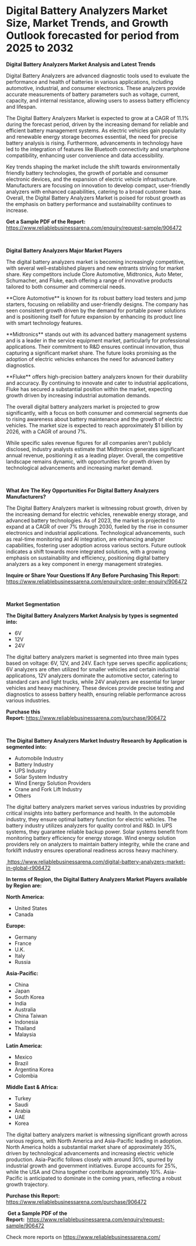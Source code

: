 <p><h1>Digital Battery Analyzers Market Size, Market Trends, and Growth Outlook forecasted for period from 2025 to 2032</h1></p><p><strong>Digital Battery Analyzers Market Analysis and Latest Trends</strong></p>
<p><p>Digital Battery Analyzers are advanced diagnostic tools used to evaluate the performance and health of batteries in various applications, including automotive, industrial, and consumer electronics. These analyzers provide accurate measurements of battery parameters such as voltage, current, capacity, and internal resistance, allowing users to assess battery efficiency and lifespan.</p><p>The Digital Battery Analyzers Market is expected to grow at a CAGR of 11.1% during the forecast period, driven by the increasing demand for reliable and efficient battery management systems. As electric vehicles gain popularity and renewable energy storage becomes essential, the need for precise battery analysis is rising. Furthermore, advancements in technology have led to the integration of features like Bluetooth connectivity and smartphone compatibility, enhancing user convenience and data accessibility.</p><p>Key trends shaping the market include the shift towards environmentally friendly battery technologies, the growth of portable and consumer electronic devices, and the expansion of electric vehicle infrastructure. Manufacturers are focusing on innovation to develop compact, user-friendly analyzers with enhanced capabilities, catering to a broad customer base. Overall, the Digital Battery Analyzers Market is poised for robust growth as the emphasis on battery performance and sustainability continues to increase.</p></p>
<p><strong>Get a Sample PDF of the Report:&nbsp;</strong> <a href="https://www.reliablebusinessarena.com/enquiry/request-sample/906472?utm_campaign=2189&utm_medium=2&utm_source=Github&utm_content=ia&utm_term=21032025&utm_id=digital-battery-analyzers">https://www.reliablebusinessarena.com/enquiry/request-sample/906472</a></p>
<p>&nbsp;</p>
<p><strong>Digital Battery Analyzers Major Market Players</strong></p>
<p><p>The digital battery analyzers market is becoming increasingly competitive, with several well-established players and new entrants striving for market share. Key competitors include Clore Automotive, Midtronics, Auto Meter, Schumacher, and Fluke, each offering a range of innovative products tailored to both consumer and commercial needs.</p><p>**Clore Automotive** is known for its robust battery load testers and jump starters, focusing on reliability and user-friendly designs. The company has seen consistent growth driven by the demand for portable power solutions and is positioning itself for future expansion by enhancing its product line with smart technology features.</p><p>**Midtronics** stands out with its advanced battery management systems and is a leader in the service equipment market, particularly for professional applications. Their commitment to R&D ensures continual innovation, thus capturing a significant market share. The future looks promising as the adoption of electric vehicles enhances the need for advanced battery diagnostics.</p><p>**Fluke** offers high-precision battery analyzers known for their durability and accuracy. By continuing to innovate and cater to industrial applications, Fluke has secured a substantial position within the market, expecting growth driven by increasing industrial automation demands.</p><p>The overall digital battery analyzers market is projected to grow significantly, with a focus on both consumer and commercial segments due to rising awareness about battery maintenance and the growth of electric vehicles. The market size is expected to reach approximately $1 billion by 2026, with a CAGR of around 7%.</p><p>While specific sales revenue figures for all companies aren't publicly disclosed, industry analysts estimate that Midtronics generates significant annual revenue, positioning it as a leading player. Overall, the competitive landscape remains dynamic, with opportunities for growth driven by technological advancements and increasing market demand.</p></p>
<p>&nbsp;</p>
<p><strong>What Are The Key Opportunities For Digital Battery Analyzers Manufacturers?</strong></p>
<p><p>The Digital Battery Analyzers market is witnessing robust growth, driven by the increasing demand for electric vehicles, renewable energy storage, and advanced battery technologies. As of 2023, the market is projected to expand at a CAGR of over 7% through 2030, fueled by the rise in consumer electronics and industrial applications. Technological advancements, such as real-time monitoring and AI integration, are enhancing analyzer capabilities, fostering user adoption across various sectors. Future outlook indicates a shift towards more integrated solutions, with a growing emphasis on sustainability and efficiency, positioning digital battery analyzers as a key component in energy management strategies.</p></p>
<p><strong>Inquire or Share Your Questions If Any Before Purchasing This Report:</strong> <a href="https://www.reliablebusinessarena.com/enquiry/pre-order-enquiry/906472?utm_campaign=2189&utm_medium=2&utm_source=Github&utm_content=ia&utm_term=21032025&utm_id=digital-battery-analyzers">https://www.reliablebusinessarena.com/enquiry/pre-order-enquiry/906472</a></p>
<p>&nbsp;</p>
<p><strong>Market Segmentation</strong></p>
<p><strong>The Digital Battery Analyzers Market Analysis by types is segmented into:</strong></p>
<p><ul><li>6V</li><li>12V</li><li>24V</li></ul></p>
<p><p>The digital battery analyzers market is segmented into three main types based on voltage: 6V, 12V, and 24V. Each type serves specific applications; 6V analyzers are often utilized for smaller vehicles and certain industrial applications, 12V analyzers dominate the automotive sector, catering to standard cars and light trucks, while 24V analyzers are essential for larger vehicles and heavy machinery. These devices provide precise testing and diagnostics to assess battery health, ensuring reliable performance across various industries.</p></p>
<p><strong>Purchase this Report:&nbsp;</strong><a href="https://www.reliablebusinessarena.com/purchase/906472?utm_campaign=2189&utm_medium=2&utm_source=Github&utm_content=ia&utm_term=21032025&utm_id=digital-battery-analyzers">https://www.reliablebusinessarena.com/purchase/906472</a></p>
<p>&nbsp;</p>
<p><strong>The Digital Battery Analyzers Market Industry Research by Application is segmented into:</strong></p>
<p><ul><li>Automobile Industry</li><li>Battery Industry</li><li>UPS Industry</li><li>Solar System Industry</li><li>Wind Energy Solution Providers</li><li>Crane and Fork Lift Industry</li><li>Others</li></ul></p>
<p><p>The digital battery analyzers market serves various industries by providing critical insights into battery performance and health. In the automobile industry, they ensure optimal battery function for electric vehicles. The battery industry utilizes analyzers for quality control and R&D. In UPS systems, they guarantee reliable backup power. Solar systems benefit from monitoring battery efficiency for energy storage. Wind energy solution providers rely on analyzers to maintain battery integrity, while the crane and forklift industry ensures operational readiness across heavy machinery.</p></p>
<p><a href="https://www.reliablebusinessarena.com/digital-battery-analyzers-market-in-global-r906472?utm_campaign=2189&utm_medium=2&utm_source=Github&utm_content=ia&utm_term=21032025&utm_id=digital-battery-analyzers">&nbsp;https://www.reliablebusinessarena.com/digital-battery-analyzers-market-in-global-r906472</a></p>
<p><strong>In terms of Region, the Digital Battery Analyzers Market Players available by Region are:</strong></p>
<p>
    <p> <strong> North America: </strong>
        <ul>
            <li>United States</li>
            <li>Canada</li>
        </ul>
        </p> 
    <p> <strong> Europe: </strong>
        <ul>
            <li>Germany</li>
            <li>France</li>
            <li>U.K.</li>
            <li>Italy</li>
            <li>Russia</li>
        </ul>
        </p> 
    <p> <strong> Asia-Pacific: </strong>
        <ul>
            <li>China</li>
            <li>Japan</li>
            <li>South Korea</li>
            <li>India</li>
            <li>Australia</li>
            <li>China Taiwan</li>
            <li>Indonesia</li>
            <li>Thailand</li>
            <li>Malaysia</li>
        </ul>
        </p> 
    <p> <strong> Latin America: </strong>
        <ul>
            <li>Mexico</li>
            <li>Brazil</li>
            <li>Argentina Korea</li>
            <li>Colombia</li>
        </ul>
        </p> 
    <p> <strong> Middle East & Africa: </strong>
        <ul>
            <li>Turkey</li>
            <li>Saudi</li>
            <li>Arabia</li>
            <li>UAE</li>
            <li>Korea</li>
        </ul>
    </p>
    </p>
<p><p>The digital battery analyzers market is witnessing significant growth across various regions, with North America and Asia-Pacific leading in adoption. North America holds a substantial market share of approximately 35%, driven by technological advancements and increasing electric vehicle production. Asia-Pacific follows closely with around 30%, spurred by industrial growth and government initiatives. Europe accounts for 25%, while the USA and China together contribute approximately 10%. Asia-Pacific is anticipated to dominate in the coming years, reflecting a robust growth trajectory.</p></p>
<p><strong>Purchase this Report: </strong><a href="https://www.reliablebusinessarena.com/purchase/906472?utm_campaign=2189&utm_medium=2&utm_source=Github&utm_content=ia&utm_term=21032025&utm_id=digital-battery-analyzers">https://www.reliablebusinessarena.com/purchase/906472</a></p>
<p>&nbsp;<strong>Get a Sample PDF of the Report:&nbsp;&nbsp;</strong><a href="https://www.reliablebusinessarena.com/enquiry/request-sample/906472?utm_campaign=2189&utm_medium=2&utm_source=Github&utm_content=ia&utm_term=21032025&utm_id=digital-battery-analyzers">https://www.reliablebusinessarena.com/enquiry/request-sample/906472</a></p>
<p><strong></strong></p>
<p>Check more reports on <a href="https://www.reliablebusinessarena.com/?utm_campaign=2189&utm_medium=2&utm_source=Github&utm_content=ia&utm_term=21032025&utm_id=digital-battery-analyzers">https://www.reliablebusinessarena.com/</a></p>
